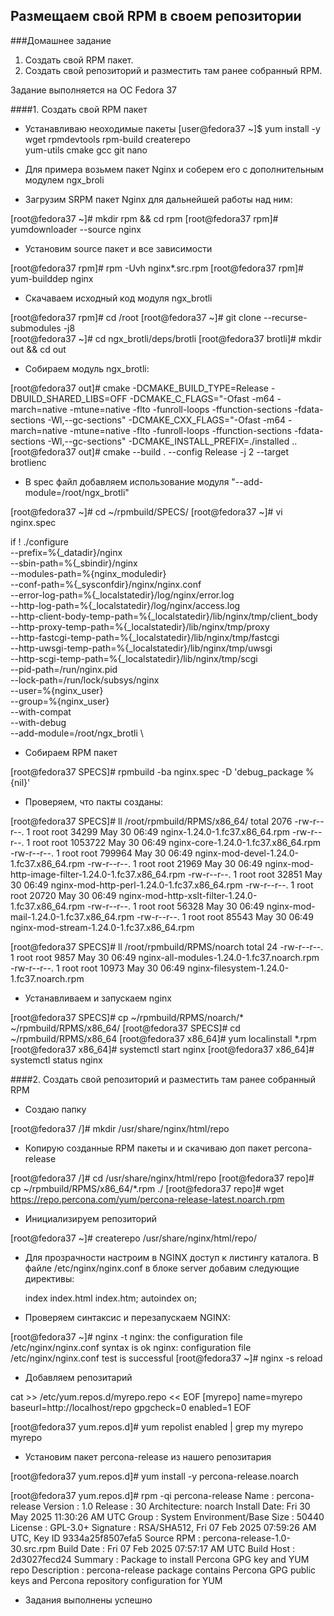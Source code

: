 ## Размещаем свой RPM в своем репозитории

###Домашнее задание

1. Создать свой RPM пакет.
2. Создать свой репозиторий и разместить там ранее собранный RPM.

Задание выполняется на ОС Fedora 37

####1. Создать свой RPM пакет

* Устанавливаю неоходимые пакеты
[user@fedora37 ~]$ yum install -y wget rpmdevtools rpm-build createrepo \
 yum-utils cmake gcc git nano
 
* Для примера возьмем пакет Nginx и соберем его с дополнительным модулем ngx_broli
* Загрузим SRPM пакет Nginx для дальнейшей работы над ним: 

[root@fedora37 ~]# mkdir rpm && cd rpm
[root@fedora37 rpm]# yumdownloader --source nginx

* Установим source пакет и все зависимости

[root@fedora37 rpm]# rpm -Uvh nginx*.src.rpm
[root@fedora37 rpm]# yum-builddep nginx

* Скачаваем исходный код модуля ngx_brotli 

[root@fedora37 rpm]# cd /root
[root@fedora37 ~]# git clone --recurse-submodules -j8 \
[root@fedora37 ~]# cd ngx_brotli/deps/brotli
[root@fedora37 brotli]# mkdir out && cd out

* Собираем модуль ngx_brotli:

[root@fedora37 out]# cmake -DCMAKE_BUILD_TYPE=Release -DBUILD_SHARED_LIBS=OFF -DCMAKE_C_FLAGS="-Ofast -m64 -march=native -mtune=native -flto -funroll-loops -ffunction-sections -fdata-sections -Wl,--gc-sections" -DCMAKE_CXX_FLAGS="-Ofast -m64 -march=native -mtune=native -flto -funroll-loops -ffunction-sections -fdata-sections -Wl,--gc-sections" -DCMAKE_INSTALL_PREFIX=./installed ..
[root@fedora37 out]# cmake --build . --config Release -j 2 --target brotlienc

* В spec файл добавляем использование модуля "--add-module=/root/ngx_brotli"

[root@fedora37 ~]# cd ~/rpmbuild/SPECS/
[root@fedora37 ~]# vi nginx.spec

if ! ./configure \
    --prefix=%{_datadir}/nginx \
    --sbin-path=%{_sbindir}/nginx \
    --modules-path=%{nginx_moduledir} \
    --conf-path=%{_sysconfdir}/nginx/nginx.conf \
    --error-log-path=%{_localstatedir}/log/nginx/error.log \
    --http-log-path=%{_localstatedir}/log/nginx/access.log \
    --http-client-body-temp-path=%{_localstatedir}/lib/nginx/tmp/client_body \
    --http-proxy-temp-path=%{_localstatedir}/lib/nginx/tmp/proxy \
    --http-fastcgi-temp-path=%{_localstatedir}/lib/nginx/tmp/fastcgi \
    --http-uwsgi-temp-path=%{_localstatedir}/lib/nginx/tmp/uwsgi \
    --http-scgi-temp-path=%{_localstatedir}/lib/nginx/tmp/scgi \
    --pid-path=/run/nginx.pid \
    --lock-path=/run/lock/subsys/nginx \
    --user=%{nginx_user} \
    --group=%{nginx_user} \
    --with-compat \
    --with-debug \
    --add-module=/root/ngx_brotli \

* Собираем RPM пакет

[root@fedora37 SPECS]# rpmbuild -ba nginx.spec -D 'debug_package %{nil}'

* Проверяем, что пакты созданы:

[root@fedora37 SPECS]# ll /root/rpmbuild/RPMS/x86_64/
total 2076
-rw-r--r--. 1 root root   34299 May 30 06:49 nginx-1.24.0-1.fc37.x86_64.rpm
-rw-r--r--. 1 root root 1053722 May 30 06:49 nginx-core-1.24.0-1.fc37.x86_64.rpm
-rw-r--r--. 1 root root  799964 May 30 06:49 nginx-mod-devel-1.24.0-1.fc37.x86_64.rpm
-rw-r--r--. 1 root root   21969 May 30 06:49 nginx-mod-http-image-filter-1.24.0-1.fc37.x86_64.rpm
-rw-r--r--. 1 root root   32851 May 30 06:49 nginx-mod-http-perl-1.24.0-1.fc37.x86_64.rpm
-rw-r--r--. 1 root root   20720 May 30 06:49 nginx-mod-http-xslt-filter-1.24.0-1.fc37.x86_64.rpm
-rw-r--r--. 1 root root   56328 May 30 06:49 nginx-mod-mail-1.24.0-1.fc37.x86_64.rpm
-rw-r--r--. 1 root root   85543 May 30 06:49 nginx-mod-stream-1.24.0-1.fc37.x86_64.rpm

[root@fedora37 SPECS]# ll /root/rpmbuild/RPMS/noarch
total 24
-rw-r--r--. 1 root root  9857 May 30 06:49 nginx-all-modules-1.24.0-1.fc37.noarch.rpm
-rw-r--r--. 1 root root 10973 May 30 06:49 nginx-filesystem-1.24.0-1.fc37.noarch.rpm 

* Устанавливаем и запускаем nginx

[root@fedora37 SPECS]# cp ~/rpmbuild/RPMS/noarch/* ~/rpmbuild/RPMS/x86_64/
[root@fedora37 SPECS]# cd ~/rpmbuild/RPMS/x86_64
[root@fedora37 x86_64]# yum localinstall *.rpm
[root@fedora37 x86_64]# systemctl start nginx
[root@fedora37 x86_64]# systemctl status nginx

####2. Создать свой репозиторий и разместить там ранее собранный RPM

* Создаю папку

[root@fedora37 /]# mkdir /usr/share/nginx/html/repo

* Копирую созданные RPM пакеты и и скачиваю доп пакет percona-release

[root@fedora37 /]# cd /usr/share/nginx/html/repo
[root@fedora37 repo]# cp ~/rpmbuild/RPMS/x86_64/*.rpm ./
[root@fedora37 repo]# wget https://repo.percona.com/yum/percona-release-latest.noarch.rpm

* Инициализируем репозиторий

[root@fedora37 ~]# createrepo /usr/share/nginx/html/repo/

* Для прозрачности настроим в NGINX доступ к листингу каталога. В файле /etc/nginx/nginx.conf в блоке server добавим следующие директивы:

	index index.html index.htm;
	autoindex on;

* Проверяем синтаксис и перезапускаем NGINX:

[root@fedora37 ~]# nginx -t
nginx: the configuration file /etc/nginx/nginx.conf syntax is ok
nginx: configuration file /etc/nginx/nginx.conf test is successful
[root@fedora37 ~]# nginx -s reload

* Добавляем репозитарий

cat >> /etc/yum.repos.d/myrepo.repo << EOF
[myrepo]
name=myrepo
baseurl=http://localhost/repo
gpgcheck=0
enabled=1
EOF

[root@fedora37 yum.repos.d]# yum repolist enabled | grep my
myrepo                        myrepo

* Установим пакет percona-release из нашего репозитария

[root@fedora37 yum.repos.d]# yum install -y percona-release.noarch

[root@fedora37 yum.repos.d]# rpm -qi percona-release
Name        : percona-release
Version     : 1.0
Release     : 30
Architecture: noarch
Install Date: Fri 30 May 2025 11:30:26 AM UTC
Group       : System Environment/Base
Size        : 50440
License     : GPL-3.0+
Signature   : RSA/SHA512, Fri 07 Feb 2025 07:59:26 AM UTC, Key ID 9334a25f8507efa5
Source RPM  : percona-release-1.0-30.src.rpm
Build Date  : Fri 07 Feb 2025 07:57:17 AM UTC
Build Host  : 2d3027fecd24
Summary     : Package to install Percona GPG key and YUM repo
Description :
percona-release package contains Percona GPG public keys and Percona repository configuration for YUM

* Задания выполнены успешно

